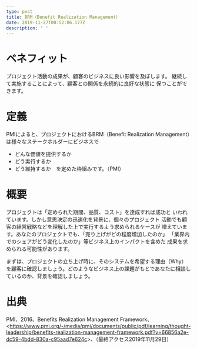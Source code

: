 ```yaml
---
type: post
title: BRM（Benefit Realization Management）
date: 2019-11-27T00:52:06.177Z
description: ' '
---
```

# ベネフィット

プロジェクト活動の成果が、顧客のビジネスに良い影響を及ぼします。
継続して実施することによって、顧客との関係を永続的に良好な状態に
保つことができます。

# 定義

PMIによると、プロジェクトにおけるBRM（Benefit Realization Management）は様々なステークホルダーにビジネスで

* どんな価値を提供するか
* どう実行するか
* どう維持するか　を定めた枠組みです。（PMI）

# 概要　

プロジェクトは「定められた期間、品質、コスト」を達成すれば成功と
いわれています。しかし意思決定の迅速化を背景に、個々のプロジェクト
活動でも顧客の経営戦略などを理解した上で実行するよう求められるケースが
増えています。あなたのプロジェクトでも、「売り上げがどの程度増加したのか」
「業界内でのシェアがどう変化したのか」等ビジネス上のインパクトを含めた
成果を求められる可能性があります。

まずは、プロジェクトの立ち上げ時に、そのシステムを希望する理由（Why）を顧客に確認しましょう。どのようなビジネス上の課題がもとであなたに相談しているのか、背景を確認しましょう。



# 出典

PMI、2016、Benefits Realization Management Framework、<<https://www.pmi.org/-/media/pmi/documents/public/pdf/learning/thought-leadership/benefits-realization-management-framework.pdf?v=66856a2e-dc59-4bdd-830a-c95aad7e624c>>、（最終アクセス2019年11月29日）

